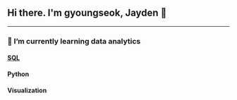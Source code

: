 ## Hi there. I'm gyoungseok, Jayden 👋
---

### 🌱 I’m currently learning data analytics
#### [SQL](https://github.com/gyoungseok/SQL)
#### Python 
#### Visualization

<!--
2022 BA, business administration, PNU
2021 PNU data analytics program(840H) completed, Python, Mysql  -->
